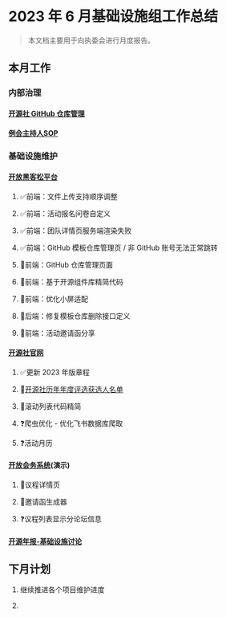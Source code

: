 # 2023 年 6 月基础设施组工作总结

> 本文档主要用于向执委会进行月度报告。
> 
> 

## 本月工作

### 内部治理

#### [开源社 GitHub 仓库管理](https://kaiyuanshe.feishu.cn/docx/AjigdgLNmo0ZYtx906jc3ihfnXd)

#### [例会主持人SOP](https://kaiyuanshe.feishu.cn/wiki/wikcnluJkOubFcuLYkEX3Ur2DXc)

### 基础设施维护

#### [开放黑客松平台](https://kaiyuanshe.feishu.cn/wiki/wikcnhh5IsXli7Ip1qdJ881UUoh)

1. ✅前端：文件上传支持顺序调整

2. ✅前端：活动报名问卷自定义

3. ✅前端：团队详情页服务端渲染失败

4. ✅前端：GitHub 模板仓库管理页 / 非 GitHub 账号无法正常跳转

5. 🚧前端：GitHub 仓库管理页面

6. 🚧前端：基于开源组件库精简代码

7. 🚧前端：优化小屏适配

8. 🚧后端：修复模板仓库删除接口定义

9. 🚧前端：活动邀请函分享

#### [开源社官网](https://kaiyuanshe.feishu.cn/wiki/wikcn6FQGVV8q9FZk9F3rTPKaFe)

1. ✅更新 2023 年版章程

2. 🚧[开源社历年年度评选获选人名单](https://kaiyuanshe.feishu.cn/docx/TKuGdFFfDoc6c6xmRwscWrptnKg?from=from_parent_docs)

3. 🚧滚动列表代码精简

4. ❓爬虫优化 \- 优化飞书数据库爬取

5. ❓活动月历

#### [开放会务系统](https://kaiyuanshe.feishu.cn/wiki/wikcnuUsRHqJF0qhShySwECmWlx)\(演示\)

1. 🚧议程详情页

2. 🚧邀请函生成器

3. ❓议程列表显示分论坛信息

#### [开源年报\-基础设施讨论](https://kaiyuanshe.feishu.cn/docx/F9KLdsHaHomhYPxQby8cghx6nD6) 

## 下月计划

1. 继续推进各个项目维护进度

2. 



